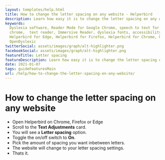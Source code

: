 ```yaml
---
layout: templates/help.html
title: How to change the letter spacing on any website - Helperbird
description: Learn how easy it is to change the letter spacing on any website.
keywords:
  Dyslexia software, Reader Mode for Google Chrome, speech to text for chrome, Text to speech for
  chrome,  text reader, Immersive Reader, dyslexia fonts, accessibility software, dyslexia software,
  Helperbird for Edge, Helperbird for Firefox, Helperbird for Chrome, Opendyslexic for Chrome,
  OpenDyslexic
twitterSocial: assets/images/graph/alt-highlighter.png
facebookSocial: assets/images/graph/alt-highlighter.png
featureTitle: Letter spacing
featureDescription: Learn how easy it is to change the letter spacing on any website.
date: 2021-01-07
tags: guideFeaturesMain
url: /help/how-to-change-the-letter-spacing-on-any-website/
---
```


# How to change the letter spacing on any website

- Open Helperbird on Chrome, Firefox or Edge
- Scroll to the **Text Adjustments** card.
- You will see a **Letter spacing** option.
- Toggle the on/off switch to **On**.
- Pick the amount of spacing you want inbetween letters.
- The website will change to your letter spacing settings.
- Thats it.
